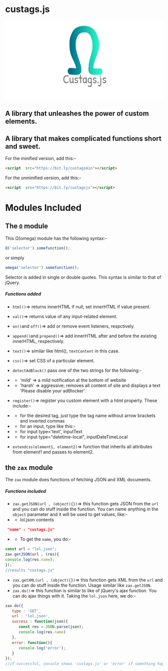 # custags.js
![logo](https://raw.githubusercontent.com/obnoxiousnerd/custags.js/master/custags-logo.png)
## A library that unleashes the power of custom elements.
 
## A library that makes complicated functions short and sweet.
For the minified version, add this:-
```html
<script  src="https://bit.ly/custagsmin"></script>
```
For the unminified version, add this:-
```html
<script  src="https://bit.ly/custagsjs"></script>
```
# Modules Included
## The `Ω` module
This Ω(omega) module has the following syntax:-
```javascript
Ω('selector').somefunction();
```
or simply
```javascript
omega('selector').somefunction();
```
Selector is added in single or double quotes. This syntax is similar to that of jQuery.
##### Functions added
* `html()`=> returns innerHTML if null; set innerHTML if value present.
* `val()`=>  returns value of any input-related element.
* `on()`and `off()`=> add or remove event listeners, respctively.
*  `append()`and `prepend()`=> add innerHTML after and before the existing innerHTML, respectively.
*  `text()`=> similar like html(), `textContent` in this case.
*  `css()`=> set CSS of a particular element.
* `detectAdBlock()` pass one of the two strings for the following:-
* * 'mild' => a mild notification at the bottom of website

* * 'harsh' => aggressive; removes all content of site and displays a text 'Please disable your adBlocker'.
* `register()`=> register you custom element with a html property. These include:- 
* * for the desired tag, just type the tag name without arrow brackets and inverted commas

* * for an input, type like this:-
* *  for input type='text', inputText

* * for input type="datetime-local", inputDateTimeLocal
* `extendcss(element1, element2)`=> function that inherits all attributes from element1 and passes to element2.
## the `zax` module
The `zax` module does functions of fetching JSON and XML documents.
##### Functions included
* `zax.getJSON(url , (object){})`=> this function gets JSON from the `url` and you can do stuff inside the function. You can name anything in the `object` parameter and it will be used to get values, like:-
* * lol.json contents
```json
 "name" : "custags.js"
 ```
* * To get the `name`, you do:-
```javascript 
const url = "lol.json";
zax.getJSON(url , (res){
console.log(res.name);
});`
//results "custags.js"
```
* `zax.getXML(url , (object){})`=> this function gets XML from the `url` and you can do stuff inside the function. Usage similar like `zax.getJSON`.
* `zax.do()`=> this function is similar to like of jQuery's ajax function. You can do ajax things with it.
Taking the `lol.json` here, we do:-
```javascript
zax.do({
   type : 'GET',
   url : 'lol.json',
   success : function(json){
      const res = JSON.parse(json);
      console.log(res.name)
   },
   error: function(){
      console.log('error');
   }
});
//if successful, console shows 'custags.js' or 'error' if something happened.
```
